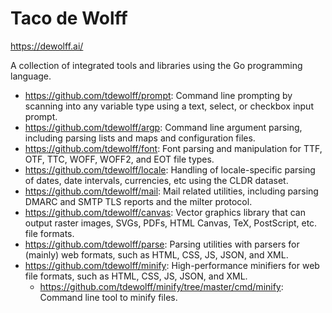 # Taco de Wolff
https://dewolff.ai/

A collection of integrated tools and libraries using the Go programming language.
- https://github.com/tdewolff/prompt: Command line prompting by scanning into any variable type using a text, select, or checkbox input prompt.
- https://github.com/tdewolff/argp: Command line argument parsing, including parsing lists and maps and configuration files.
- https://github.com/tdewolff/font: Font parsing and manipulation for TTF, OTF, TTC, WOFF, WOFF2, and EOT file types.
- https://github.com/tdewolff/locale: Handling of locale-specific parsing of dates, date intervals, currencies, etc using the CLDR dataset.
- https://github.com/tdewolff/mail: Mail related utilities, including parsing DMARC and SMTP TLS reports and the milter protocol.
- https://github.com/tdewolff/canvas: Vector graphics library that can output raster images, SVGs, PDFs, HTML Canvas, TeX, PostScript, etc. file formats.
- https://github.com/tdewolff/parse: Parsing utilities with parsers for (mainly) web formats, such as HTML, CSS, JS, JSON, and XML.
- https://github.com/tdewolff/minify: High-performance minifiers for web file formats, such as HTML, CSS, JS, JSON, and XML.
  - https://github.com/tdewolff/minify/tree/master/cmd/minify: Command line tool to minify files.
